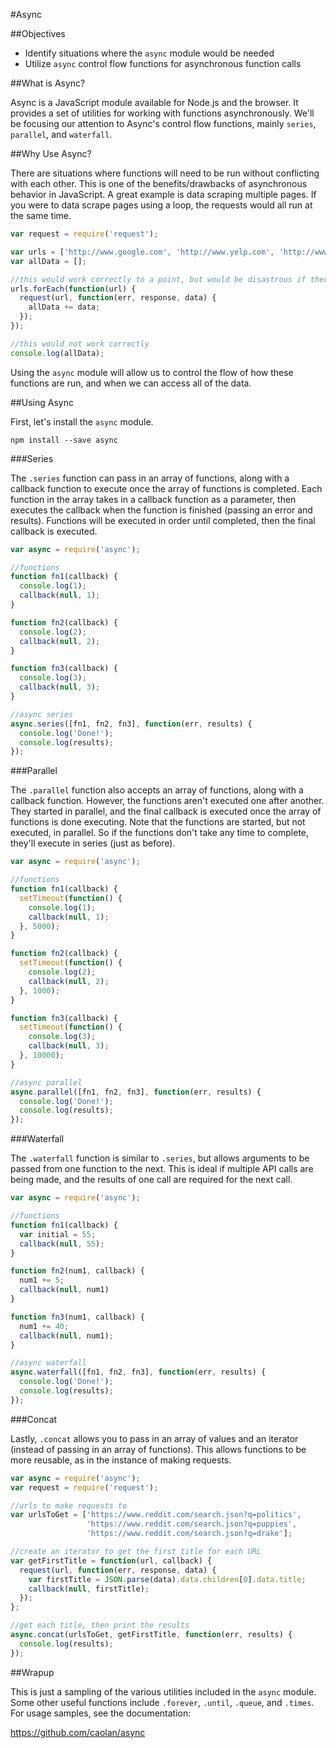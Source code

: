 #Async

##Objectives

* Identify situations where the `async` module would be needed
* Utilize `async` control flow functions for asynchronous function calls

##What is Async?

Async is a JavaScript module available for Node.js and the browser. It provides a set of utilities for working with functions asynchronously. We'll be focusing our attention to Async's control flow functions, mainly `series`, `parallel`, and `waterfall`.

##Why Use Async?

There are situations where functions will need to be run without conflicting with each other. This is one of the benefits/drawbacks of asynchronous behavior in JavaScript. A great example is data scraping multiple pages. If you were to data scrape pages using a loop, the requests would all run at the same time.

```js
var request = require('request');

var urls = ['http://www.google.com', 'http://www.yelp.com', 'http://www.twitter.com'];
var allData = [];

//this would work correctly to a point, but would be disastrous if there were, say, 1000 URLs in the urls array
urls.forEach(function(url) {
  request(url, function(err, response, data) {
    allData += data;
  });
});

//this would not work correctly
console.log(allData);
```

Using the `async` module will allow us to control the flow of how these functions are run, and when we can access all of the data.

##Using Async

First, let's install the `async` module.

```
npm install --save async
```

###Series

The `.series` function can pass in an array of functions, along with a callback function to execute once the array of functions is completed. Each function in the array takes in a callback function as a parameter, then executes the callback when the function is finished (passing an error and results). Functions will be executed in order until completed, then the final callback is executed.

```js
var async = require('async');

//functions
function fn1(callback) {
  console.log(1);
  callback(null, 1);
}

function fn2(callback) {
  console.log(2);
  callback(null, 2);
}

function fn3(callback) {
  console.log(3);
  callback(null, 3);
}

//async series
async.series([fn1, fn2, fn3], function(err, results) {
  console.log('Done!');
  console.log(results);
});
```

###Parallel

The `.parallel` function also accepts an array of functions, along with a callback function. However, the functions aren't executed one after another. They started in parallel, and the final callback is executed once the array of functions is done executing. Note that the functions are started, but not executed, in parallel. So if the functions don't take any time to complete, they'll execute in series (just as before).

```js
var async = require('async');

//functions
function fn1(callback) {
  setTimeout(function() {
    console.log(1);
    callback(null, 1);
  }, 5000);
}

function fn2(callback) {
  setTimeout(function() {
    console.log(2);
    callback(null, 2);
  }, 1000);
}

function fn3(callback) {
  setTimeout(function() {
    console.log(3);
    callback(null, 3);
  }, 10000);
}

//async parallel
async.parallel([fn1, fn2, fn3], function(err, results) {
  console.log('Done!');
  console.log(results);
});
```

###Waterfall

The `.waterfall` function is similar to `.series`, but allows arguments to be passed from one function to the next. This is ideal if multiple API calls are being made, and the results of one call are required for the next call.

```js
var async = require('async');

//functions
function fn1(callback) {
  var initial = 55;
  callback(null, 55);
}

function fn2(num1, callback) {
  num1 += 5;
  callback(null, num1)
}

function fn3(num1, callback) {
  num1 += 40;
  callback(null, num1);
}

//async waterfall
async.waterfall([fn1, fn2, fn3], function(err, results) {
  console.log('Done!');
  console.log(results);
});
```

###Concat

Lastly, `.concat` allows you to pass in an array of values and an iterator (instead of passing in an array of functions). This allows functions to be more reusable, as in the instance of making requests.

```js
var async = require('async');
var request = require('request');

//urls to make requests to
var urlsToGet = ['https://www.reddit.com/search.json?q=politics',
                 'https://www.reddit.com/search.json?q=puppies',
                 'https://www.reddit.com/search.json?q=drake'];

//create an iterator to get the first title for each URL
var getFirstTitle = function(url, callback) {
  request(url, function(err, response, data) {
    var firstTitle = JSON.parse(data).data.children[0].data.title;
    callback(null, firstTitle);
  });
};

//get each title, then print the results
async.concat(urlsToGet, getFirstTitle, function(err, results) {
  console.log(results);
});
```

##Wrapup

This is just a sampling of the various utilities included in the `async` module. Some other useful functions include `.forever`, `.until`, `.queue`, and `.times`. For usage samples, see the documentation:

https://github.com/caolan/async
